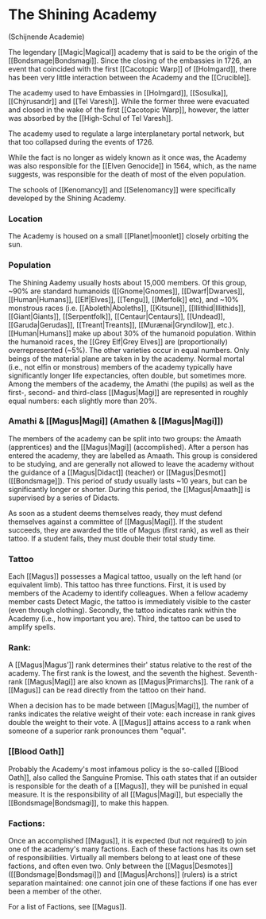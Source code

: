 # The Shining Academy
(Schijnende Academie)

The legendary [[Magic|Magical]] academy that is said to be the origin of the [[Bondsmage|Bondsmagi]]. Since the closing of the embassies in 1726, an event that coincided with the first [[Cacotopic Warp]] of [[Holmgard]], there has been very little interaction between the Academy and the [[Crucible]]. 

The academy used to have Embassies in [[Holmgard]], [[Sosulka]], [[Chýrusandr]] and [[Tel Varesh]]. While the former three were evacuated and closed in the wake of the first [[Cacotopic Warp]], however, the latter was absorbed by the [[High-Schul of Tel Varesh]].

The academy used to regulate a large interplanetary portal network, but that too collapsed during the events of 1726.

While the fact is no longer as widely known as it once was, the Academy was also responsible for the [[Elven Genocide]] in 1564, which, as the name suggests, was responsible for the death of most of the elven population.

The schools of [[Kenomancy]] and [[Selenomancy]] were specifically developed by the Shining Academy.

### Location
The Academy is housed on a small [[Planet|moonlet]] closely orbiting the sun.

### Population

The Shining Aademy usually hosts about 15,000 members. Of this group, ~90% are standard humanoids ([[Gnome|Gnomes]], [[Dwarf|Dwarves]], [[Human|Humans]], [[Elf|Elves]], [[Tengu]], [[Merfolk]] etc), and ~10% monstrous races (i.e. [[Aboleth|Aboleths]], [[Kitsune]], [[Illithid|Illithids]], [[Giant|Giants]], [[Serpentfolk]], [[Centaur|Centaurs]], [[Undead]], [[Garuda|Gerudas]], [[Treant|Treants]], [[Murænai|Gryndilow]], etc.). [[Human|Humans]] make up about 30% of the humanoid population. Within the humanoid races, the [[Grey Elf|Grey Elves]] are (proportionally) overrepresented (~5%). The other varieties occur in equal numbers. Only beings of the material plane are taken in by the academy. Normal mortal (i.e., not elfin or monstrous) members of the academy typically have significantly longer life expectancies, often double, but sometimes more. Among the members of the academy, the Amathi (the pupils) as well as the first-, second- and third-class [[Magus|Magi]] are represented in roughly equal numbers: each slightly more than 20%.

### Amathi & [[Magus|Magi]] (Amathen & [[Magus|Magi]])
The members of the academy can be split into two groups: the Amaath (apprentices) and the [[Magus|Magi]] (accomplished). After a person has entered the academy, they are labelled as Amaath. This group is considered to be studying, and are generally not allowed to leave the academy without the guidance of a [[Magus|Didact]] (teacher) or [[Magus|Desmot]] ([[Bondsmage]]). This period of study usually lasts ~10 years, but can be significantly longer or shorter. During this period, the [[Magus|Amaath]] is supervised by a series of Didacts.

As soon as a student deems themselves ready, they must defend themselves against a committee of [[Magus|Magi]]. If the student succeeds, they are awarded the title of Magus (first rank), as well as their tattoo. If a student fails, they must double their total study time.

### Tattoo
Each [[Magus]] possesses a Magical tattoo, usually on the left hand (or equivalent limb). This tattoo has three functions. First, it is used by members of the Academy to identify colleagues. When a fellow academy member casts Detect Magic, the tattoo is immediately visible to the caster (even through clothing). Secondly, the tattoo indicates rank within the Academy (i.e., how important you are). Third, the tattoo can be used to amplify spells.


### Rank:
A [[Magus|Magus’]] rank determines their' status relative to the rest of the academy. The first rank is the lowest, and the seventh the highest. Seventh-rank [[Magus|Magi]] are also known as [[Magus|Primarchs]]. The rank of a [[Magus]] can be read directly from the tattoo on their hand.

When a decision has to be made between [[Magus|Magi]], the number of ranks indicates the relative weight of their vote: each increase in rank gives double the weight to their vote. A [[Magus]] attains access to a rank when someone of a superior rank pronounces them "equal".

 
### [[Blood Oath]]
Probably the Academy's most infamous policy is the so-called [[Blood Oath]], also called the Sanguine Promise. This oath states that if an outsider is responsible for the death of a [[Magus]], they will be punished in equal measure. It is the responsibility of all [[Magus|Magi]], but especially the [[Bondsmage|Bondsmagi]], to make this happen.

###  Factions:
Once an accomplished [[Magus]], it is expected (but not required) to join one of the academy's many factions. Each of these factions has its own set of responsibilities. Virtually all members belong to at least one of these factions, and often even two. Only between the [[Magus|Desmotes]] ([[Bondsmage|Bondsmagi]]) and [[Magus|Archons]] (rulers) is a strict separation maintained: one cannot join one of these factions if one has ever been a member of the other.

For a list of Factions, see [[Magus]].